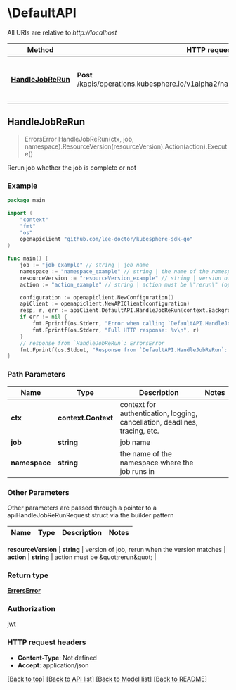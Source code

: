 # \DefaultAPI

All URIs are relative to *http://localhost*

Method | HTTP request | Description
------------- | ------------- | -------------
[**HandleJobReRun**](DefaultAPI.md#HandleJobReRun) | **Post** /kapis/operations.kubesphere.io/v1alpha2/namespaces/{namespace}/jobs/{job} | Rerun job whether the job is complete or not



## HandleJobReRun

> ErrorsError HandleJobReRun(ctx, job, namespace).ResourceVersion(resourceVersion).Action(action).Execute()

Rerun job whether the job is complete or not

### Example

```go
package main

import (
	"context"
	"fmt"
	"os"
	openapiclient "github.com/lee-doctor/kubesphere-sdk-go"
)

func main() {
	job := "job_example" // string | job name
	namespace := "namespace_example" // string | the name of the namespace where the job runs in
	resourceVersion := "resourceVersion_example" // string | version of job, rerun when the version matches
	action := "action_example" // string | action must be \"rerun\" (optional)

	configuration := openapiclient.NewConfiguration()
	apiClient := openapiclient.NewAPIClient(configuration)
	resp, r, err := apiClient.DefaultAPI.HandleJobReRun(context.Background(), job, namespace).ResourceVersion(resourceVersion).Action(action).Execute()
	if err != nil {
		fmt.Fprintf(os.Stderr, "Error when calling `DefaultAPI.HandleJobReRun``: %v\n", err)
		fmt.Fprintf(os.Stderr, "Full HTTP response: %v\n", r)
	}
	// response from `HandleJobReRun`: ErrorsError
	fmt.Fprintf(os.Stdout, "Response from `DefaultAPI.HandleJobReRun`: %v\n", resp)
}
```

### Path Parameters


Name | Type | Description  | Notes
------------- | ------------- | ------------- | -------------
**ctx** | **context.Context** | context for authentication, logging, cancellation, deadlines, tracing, etc.
**job** | **string** | job name | 
**namespace** | **string** | the name of the namespace where the job runs in | 

### Other Parameters

Other parameters are passed through a pointer to a apiHandleJobReRunRequest struct via the builder pattern


Name | Type | Description  | Notes
------------- | ------------- | ------------- | -------------


 **resourceVersion** | **string** | version of job, rerun when the version matches | 
 **action** | **string** | action must be \&quot;rerun\&quot; | 

### Return type

[**ErrorsError**](ErrorsError.md)

### Authorization

[jwt](../README.md#jwt)

### HTTP request headers

- **Content-Type**: Not defined
- **Accept**: application/json

[[Back to top]](#) [[Back to API list]](../README.md#documentation-for-api-endpoints)
[[Back to Model list]](../README.md#documentation-for-models)
[[Back to README]](../README.md)

